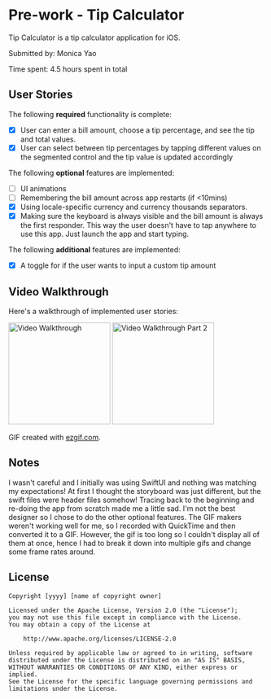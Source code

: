 # Pre-work - Tip Calculator

Tip Calculator is a tip calculator application for iOS.

Submitted by: Monica Yao 

Time spent: 4.5 hours spent in total 

## User Stories

The following **required** functionality is complete:

* [x] User can enter a bill amount, choose a tip percentage, and see the tip and total values.
* [x] User can select between tip percentages by tapping different values on the segmented control and the tip value is updated accordingly

The following **optional** features are implemented:

* [ ] UI animations
* [ ] Remembering the bill amount across app restarts (if <10mins)
* [x] Using locale-specific currency and currency thousands separators.
* [x] Making sure the keyboard is always visible and the bill amount is always the first responder. This way the user doesn't have to tap anywhere to use this app. Just launch the app and start typing.

The following **additional** features are implemented:

- [x] A toggle for if the user wants to input a custom tip amount

## Video Walkthrough

Here's a walkthrough of implemented user stories:

<img src='https://im7.ezgif.com/tmp/ezgif-7-cc43f5e4fadc.gif' title='Video Walkthrough' width='200' alt='Video Walkthrough' />
<img src='https://im7.ezgif.com/tmp/ezgif-7-1d9d82a3d10a.gif' title='Video Walkthrough Part 2' width='200' alt='Video Walkthrough Part 2' />

GIF created with [ezgif.com](https://ezgif.com/video-to-gif).

## Notes

I wasn't careful and I initially was using SwiftUI and nothing was matching my expectations! At first I thought the storyboard was just different, but the swift files were header files somehow!
Tracing back to the beginning and re-doing the app from scratch made me a little sad. I'm not the best designer so I chose to do the other optional features. 
The GIF makers weren't working well for me, so I recorded with QuickTime and then converted it to a GIF. However, the gif is too long so I couldn't display all of them at once, hence I had to break it down into multiple gifs and change some frame rates around.

## License

    Copyright [yyyy] [name of copyright owner]

    Licensed under the Apache License, Version 2.0 (the "License");
    you may not use this file except in compliance with the License.
    You may obtain a copy of the License at

        http://www.apache.org/licenses/LICENSE-2.0

    Unless required by applicable law or agreed to in writing, software
    distributed under the License is distributed on an "AS IS" BASIS,
    WITHOUT WARRANTIES OR CONDITIONS OF ANY KIND, either express or implied.
    See the License for the specific language governing permissions and
    limitations under the License.
